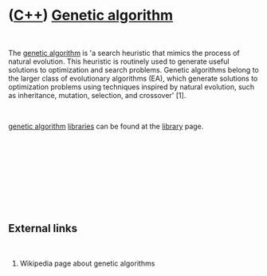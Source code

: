 
 

 

 

 

 

([C++](Cpp.md)) [Genetic algorithm](CppGeneticAlgorithm.md)
=============================================================

 

The [genetic algorithm](CppGeneticAlgorithm.md) is 'a search heuristic
that mimics the process of natural evolution. This heuristic is
routinely used to generate useful solutions to optimization and search
problems. Genetic algorithms belong to the larger class of evolutionary
algorithms (EA), which generate solutions to optimization problems using
techniques inspired by natural evolution, such as inheritance, mutation,
selection, and crossover' \[1\].

 

[genetic algorithm](CppGeneticAlgorithm.md) [libraries](CppLibrary.md)
can be found at the [library](CppLibrary.md) page.

 

 

 

 

 

External links
--------------

 

1.  Wikipedia page about genetic algorithms

 

 

 

 

 

 

